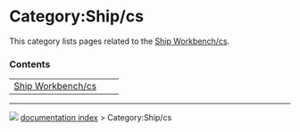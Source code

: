 # Category:Ship/cs
This category lists pages related to the [Ship Workbench/cs](Ship_Workbench/cs.md).

### Contents

|     |     |     |
| --- | --- | --- |
| [Ship Workbench/cs](Ship_Workbench/cs.md) |



---
![](images/Right_arrow.png) [documentation index](../README.md) > Category:Ship/cs
